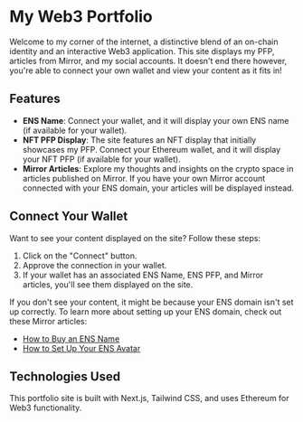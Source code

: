 # My Web3 Portfolio

Welcome to my corner of the internet, a distinctive blend of an on-chain identity and an interactive Web3 application. This site displays my PFP, articles from Mirror, and my social accounts. It doesn't end there however, you're able to connect your own wallet and view your content as it fits in!

## Features

- **ENS Name**: Connect your wallet, and it will display your own ENS name (if available for your wallet).
- **NFT PFP Display**: The site features an NFT display that initially showcases my PFP. Connect your Ethereum wallet, and it will display your NFT PFP (if available for your wallet).
- **Mirror Articles**: Explore my thoughts and insights on the crypto space in articles published on Mirror. If you have your own Mirror account connected with your ENS domain, your articles will be displayed instead.

## Connect Your Wallet

Want to see your content displayed on the site? Follow these steps:

1. Click on the "Connect" button.
2. Approve the connection in your wallet.
3. If your wallet has an associated ENS Name, ENS PFP, and Mirror articles, you'll see them displayed on the site.

If you don't see your content, it might be because your ENS domain isn't set up correctly. To learn more about setting up your ENS domain, check out these Mirror articles:

- [How to Buy an ENS Name](https://mirror.xyz/squirt11e.eth/V-fs2p6lOc_u9LlNK3ZHVOFUQAi05nLHuOBEZnYLgB4)
- [How to Set Up Your ENS Avatar](https://mirror.xyz/squirt11e.eth/FFeDDw2UazVJbGsy4TZ1ac5EKr9WZLT5wIDcI8u0PfY)

## Technologies Used

This portfolio site is built with Next.js, Tailwind CSS, and uses Ethereum for Web3 functionality.
